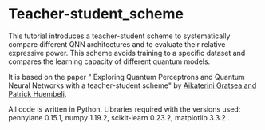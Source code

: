# Teacher-student_scheme
This tutorial introduces a teacher-student scheme to systematically compare different QNN architectures and to evaluate their relative expressive power. This scheme avoids training to a specific dataset and compares the learning capacity of different quantum models.

It is based on the paper " Exploring Quantum Perceptrons and Quantum Neural Networks with a teacher-student scheme" by [Aikaterini Gratsea and Patrick Huembeli](https://arxiv.org/abs/2105.01477).

All code is written in Python. Libraries required with the versions used: pennylane 0.15.1, numpy 1.19.2, scikit-learn 0.23.2, matplotlib 3.3.2 .
